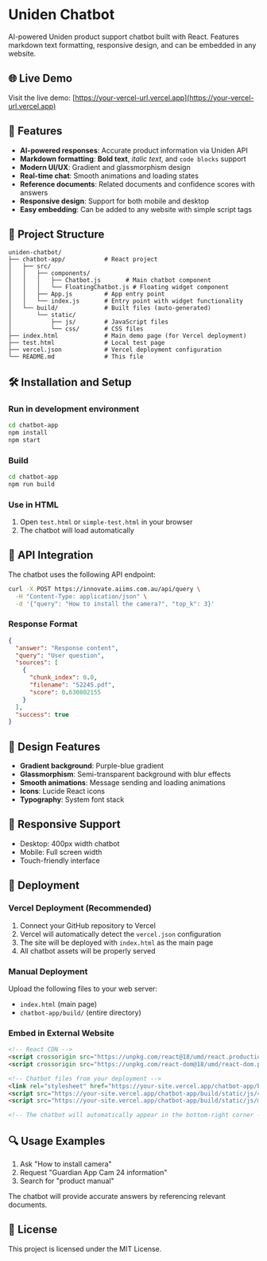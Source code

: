# Uniden Chatbot

AI-powered Uniden product support chatbot built with React. Features markdown text formatting, responsive design, and can be embedded in any website.

## 🌐 Live Demo

Visit the live demo: [https://your-vercel-url.vercel.app](https://your-vercel-url.vercel.app)

## 🚀 Features

- **AI-powered responses**: Accurate product information via Uniden API
- **Markdown formatting**: **Bold text**, *italic text*, and `code blocks` support
- **Modern UI/UX**: Gradient and glassmorphism design
- **Real-time chat**: Smooth animations and loading states
- **Reference documents**: Related documents and confidence scores with answers
- **Responsive design**: Support for both mobile and desktop
- **Easy embedding**: Can be added to any website with simple script tags

## 📁 Project Structure

```
uniden-chatbot/
├── chatbot-app/           # React project
│   ├── src/
│   │   ├── components/
│   │   │   ├── Chatbot.js       # Main chatbot component
│   │   │   └── FloatingChatbot.js # Floating widget component
│   │   ├── App.js         # App entry point
│   │   └── index.js       # Entry point with widget functionality
│   └── build/             # Built files (auto-generated)
│       └── static/
│           ├── js/        # JavaScript files
│           └── css/       # CSS files
├── index.html             # Main demo page (for Vercel deployment)
├── test.html              # Local test page
├── vercel.json            # Vercel deployment configuration
└── README.md              # This file
```

## 🛠️ Installation and Setup

### Run in development environment

```bash
cd chatbot-app
npm install
npm start
```

### Build

```bash
cd chatbot-app
npm run build
```

### Use in HTML

1. Open `test.html` or `simple-test.html` in your browser
2. The chatbot will load automatically

## 🔧 API Integration

The chatbot uses the following API endpoint:

```bash
curl -X POST https://innovate.aiims.com.au/api/query \
  -H "Content-Type: application/json" \
  -d '{"query": "How to install the camera?", "top_k": 3}'
```

### Response Format

```json
{
  "answer": "Response content",
  "query": "User question",
  "sources": [
    {
      "chunk_index": 0.0,
      "filename": "52245.pdf",
      "score": 0.630802155
    }
  ],
  "success": true
}
```

## 🎨 Design Features

- **Gradient background**: Purple-blue gradient
- **Glassmorphism**: Semi-transparent background with blur effects
- **Smooth animations**: Message sending and loading animations
- **Icons**: Lucide React icons
- **Typography**: System font stack

## 📱 Responsive Support

- Desktop: 400px width chatbot
- Mobile: Full screen width
- Touch-friendly interface

## 🚀 Deployment

### Vercel Deployment (Recommended)

1. Connect your GitHub repository to Vercel
2. Vercel will automatically detect the `vercel.json` configuration
3. The site will be deployed with `index.html` as the main page
4. All chatbot assets will be properly served

### Manual Deployment

Upload the following files to your web server:
- `index.html` (main page)
- `chatbot-app/build/` (entire directory)

### Embed in External Website

```html
<!-- React CDN -->
<script crossorigin src="https://unpkg.com/react@18/umd/react.production.min.js"></script>
<script crossorigin src="https://unpkg.com/react-dom@18/umd/react-dom.production.min.js"></script>

<!-- Chatbot files from your deployment -->
<link rel="stylesheet" href="https://your-site.vercel.app/chatbot-app/build/static/css/main.f815b5d0.css">
<script src="https://your-site.vercel.app/chatbot-app/build/static/js/453.8f92d47a.chunk.js"></script>
<script src="https://your-site.vercel.app/chatbot-app/build/static/js/main.e38298e1.js"></script>

<!-- The chatbot will automatically appear in the bottom-right corner -->
```

## 🔍 Usage Examples

1. Ask "How to install camera"
2. Request "Guardian App Cam 24 information"
3. Search for "product manual"

The chatbot will provide accurate answers by referencing relevant documents.

## 📄 License

This project is licensed under the MIT License.